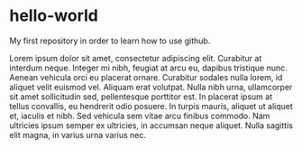 # hello-world
My first repository in order to learn how to use github.

Lorem ipsum dolor sit amet, consectetur adipiscing elit. Curabitur at interdum neque. Integer mi nibh, feugiat at arcu eu, dapibus tristique nunc. Aenean vehicula orci eu placerat ornare. Curabitur sodales nulla lorem, id aliquet velit euismod vel. Aliquam erat volutpat. Nulla nibh urna, ullamcorper sit amet sollicitudin sed, pellentesque porttitor est. In placerat ipsum at tellus convallis, eu hendrerit odio posuere. In turpis mauris, aliquet ut aliquet et, iaculis et nibh. Sed vehicula sem vitae arcu finibus commodo. Nam ultricies ipsum semper ex ultricies, in accumsan neque aliquet. Nulla sagittis elit magna, in varius urna varius nec.

